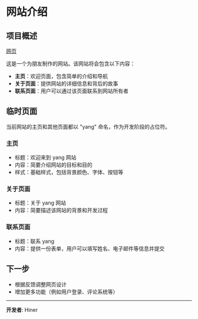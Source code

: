 # 网站介绍

## 项目概述

[网页](https://aozijx.github.io/xuao/assistant/re0)

这是一个为朋友制作的网站。该网站将会包含以下内容：

- **主页**：欢迎页面，包含简单的介绍和导航
- **关于页面**：提供网站的详细信息和背后的故事
- **联系页面**：用户可以通过该页面联系到网站所有者

## 临时页面

当前网站的主页和其他页面都以 "yang" 命名，作为开发阶段的占位符。

### 主页

- 标题：欢迎来到 yang 网站
- 内容：简要介绍网站的目标和目的
- 样式：基础样式，包括背景颜色、字体、按钮等

### 关于页面

- 标题：关于 yang 网站
- 内容：简要描述该网站的背景和开发过程

### 联系页面

- 标题：联系 yang
- 内容：提供一份表单，用户可以填写姓名、电子邮件等信息并提交

## 下一步

- 根据反馈调整网页设计
- 增加更多功能（例如用户登录、评论系统等）

---

**开发者**: Hiner
